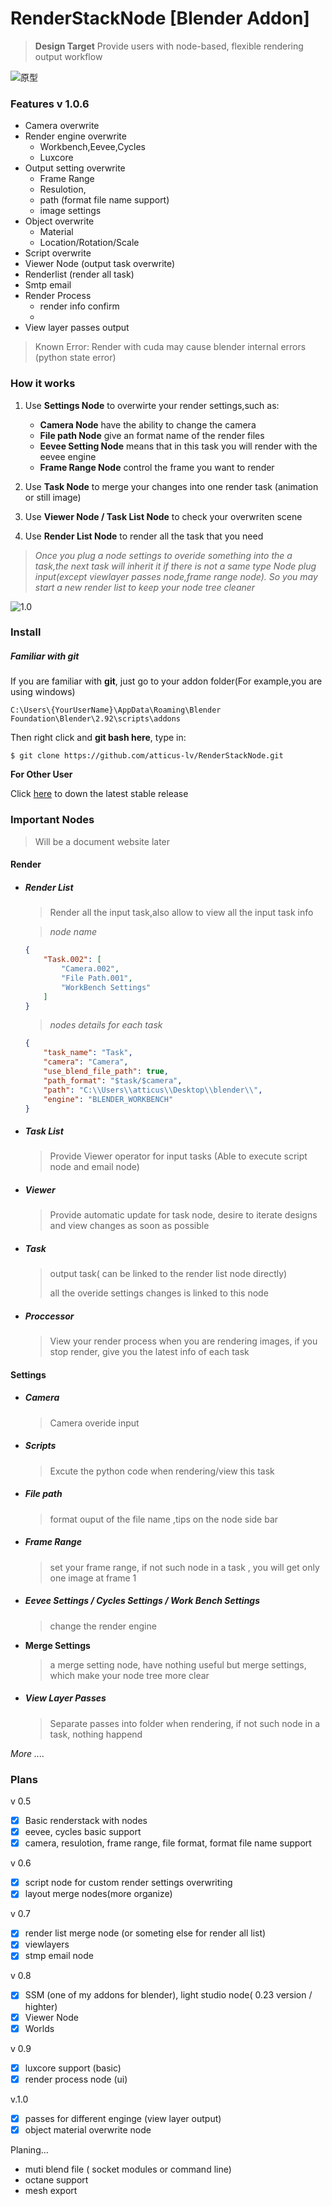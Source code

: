

# RenderStackNode [Blender Addon]

>  **Design Target**
> Provide users with node-based, flexible rendering output workflow

![原型](img/prototype.jpg)

### Features v 1.0.6

+ Camera overwrite
+ Render engine overwrite 
    + Workbench,Eevee,Cycles
    + Luxcore
+ Output setting overwrite 
    + Frame Range
    + Resulotion,
    + path (format file name support)
    + image settings
+ Object  overwrite 
    + Material
    + Location/Rotation/Scale
+ Script overwrite
+ Viewer Node (output task overwrite)
+ Renderlist  (render all task)
+ Smtp email 
+ Render Process
    + render info confirm
    + 
+ View layer passes output

> Known Error:
> Render with cuda may cause blender internal errors (python state error)




### How it works

1. Use **Settings Node** to overwirte your render settings,such as:

	+ **Camera Node** have the ability to change the camera
	+ **File path Node** give an format name of the render files
	+ **Eevee Setting Node** means that in this task you will render with the eevee engine
	+ **Frame Range Node** control the frame you want to render

2. Use **Task Node** to merge your changes into one render task (animation or still image)

3. Use **Viewer Node / Task List Node** to check your overwriten scene

4. Use **Render List Node** to render all the task that you need

> *Once you plug a node settings to overide something into the a task,the next task will inherit it if there is not a same type Node plug input(except viewlayer passes node,frame range node). So you may start a new render list to keep your node tree cleaner*

![1.0](img/1.0.png)



### Install

##### Familiar with **git**

If you are familiar with **git**, just go to your addon folder(For example,you are using windows)

`C:\Users\{YourUserName}\AppData\Roaming\Blender Foundation\Blender\2.92\scripts\addons`

Then right click and **git bash here**, type in:

`$ git clone https://github.com/atticus-lv/RenderStackNode.git`

**For Other User**

Click [here](https://github.com/atticus-lv/RenderStackNode/releases/latest) to down the latest stable release



### Important Nodes

> Will be a document website later

#### Render 

+ ##### Render List

	> Render all the input task,also allow to view all the input task info
	
	> *node name*
	
	```json
	{
	    "Task.002": [
	        "Camera.002",
	        "File Path.001",
	        "WorkBench Settings"
	    ]
	}
	```
	> *nodes details for each task*
	
	```json
	{
	    "task_name": "Task",
	    "camera": "Camera",
	    "use_blend_file_path": true,
	    "path_format": "$task/$camera",
	    "path": "C:\\Users\\atticus\\Desktop\\blender\\",
	    "engine": "BLENDER_WORKBENCH"
	}
	```
	
	
	
+ ##### Task List

    > Provide Viewer operator for input tasks (Able to execute script node and email node)

+ ##### Viewer

    > Provide automatic update for task node, desire to iterate designs and view changes as soon as possible

+ ##### Task

    > output task( can be linked to the render list node directly)
    >
    > all the overide settings changes is linked to this node 
    
+ ##### Proccessor

    > View your render process when you are rendering images, if you stop render, give you the latest info of each task

    

#### Settings 

+ ##### Camera 

	> Camera overide input
	
+ ##### Scripts

    > Excute the python code when rendering/view this task

+ ##### File path

    > format ouput of the file name ,tips on the node side bar
    
+ ##### Frame Range

    > set your frame range, if not such node in a task , you will get only one image at frame 1

+ ##### Eevee Settings / Cycles Settings / Work Bench Settings

    >  change the render engine 
    
+ **Merge Settings**
  
  > a merge setting node, have nothing useful but merge settings, which make your node tree more clear
  
+ ##### View Layer Passes

    > Separate passes into folder when rendering, if not such node in a task, nothing happend 

*More ....*



### Plans

v 0.5

+ [x]  Basic renderstack with nodes 
+ [x]  eevee, cycles basic support 
+ [x]  camera, resulotion, frame range, file format, format file name support

v 0.6

+ [x]  script node for custom render settings overwriting
+ [x]  layout merge nodes(more organize)

v 0.7
+ [x]  render list merge node (or someting else for render all list)
+ [x]  viewlayers 
+ [x]  stmp email node 

v 0.8
+ [x] SSM (one of my addons for blender), light studio node( 0.23 version / highter)
+ [x] Viewer Node
+ [x] Worlds

v 0.9

+ [x] luxcore support (basic)
+ [x] render process node (ui)

v.1.0

+ [x]  passes for different enginge (view layer output)
+ [x]  object material overwrite node

Planing... 

+ muti blend file ( socket modules or command line)
+ octane support
+ mesh export



